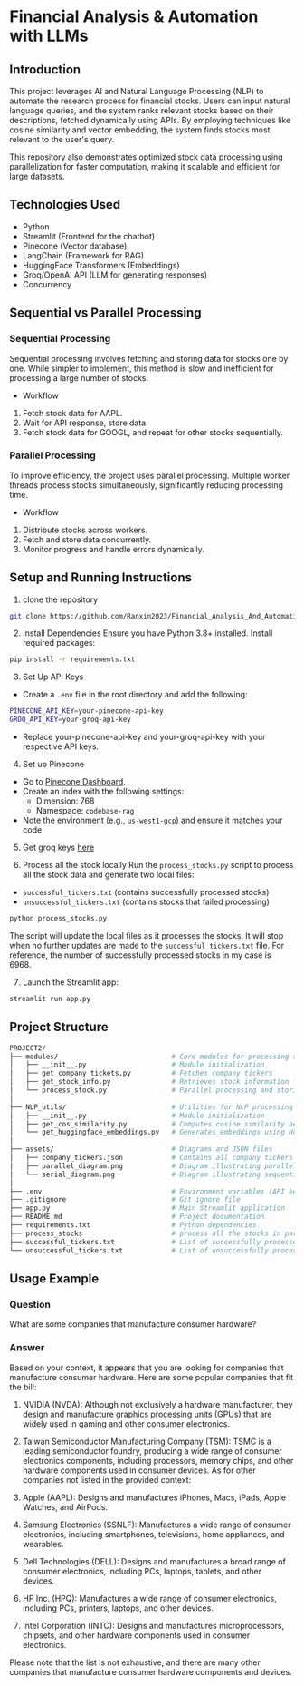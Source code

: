 # Financial Analysis & Automation with LLMs

## Introduction

This project leverages AI and Natural Language Processing (NLP) to automate the research process for financial stocks. Users can input natural language queries, and the system ranks relevant stocks based on their descriptions, fetched dynamically using APIs. By employing techniques like cosine similarity and vector embedding, the system finds stocks most relevant to the user's query.

This repository also demonstrates optimized stock data processing using parallelization for faster computation, making it scalable and efficient for large datasets.


## Technologies Used
- Python
- Streamlit (Frontend for the chatbot)
- Pinecone (Vector database)
- LangChain (Framework for RAG)
- HuggingFace Transformers (Embeddings)
- Groq/OpenAI API (LLM for generating responses)
- Concurrency

## Sequential vs Parallel Processing
### Sequential Processing
Sequential processing involves fetching and storing data for stocks one by one. While simpler to implement, this method is slow and inefficient for processing a large number of stocks.

- Workflow
1. Fetch stock data for AAPL.
2. Wait for API response, store data.
3. Fetch stock data for GOOGL, and repeat for other stocks sequentially.


### Parallel Processing
To improve efficiency, the project uses parallel processing. Multiple worker threads process stocks simultaneously, significantly reducing processing time.

- Workflow
1. Distribute stocks across workers.
2. Fetch and store data concurrently.
3. Monitor progress and handle errors dynamically.

## Setup and Running Instructions
1. clone the repository
```sh
git clone https://github.com/Ranxin2023/Financial_Analysis_And_Automation_with_LLMs_Ranxin
```

2. Install Dependencies
Ensure you have Python 3.8+ installed. Install required packages:
```sh
pip install -r requirements.txt
```

3. Set Up API Keys
- Create a `.env` file in the root directory and add the following:
```sh
PINECONE_API_KEY=your-pinecone-api-key
GROQ_API_KEY=your-groq-api-key
```

- Replace your-pinecone-api-key and your-groq-api-key with your respective API keys.

4. Set up Pinecone
- Go to [Pinecone Dashboard](https://app.pinecone.io/).
- Create an index with the following settings:
    - Dimension: 768
    - Namespace: `codebase-rag`
- Note the environment (e.g., `us-west1-gcp`) and ensure it matches your code.

5. Get groq keys [here](https://console.groq.com/keys)

6. Process all the stock locally
Run the `process_stocks.py` script to process all the stock data and generate two local files:
- `successful_tickers.txt` (contains successfully processed stocks)
- `unsuccessful_tickers.txt` (contains stocks that failed processing)
```sh
python process_stocks.py

```
The script will update the local files as it processes the stocks. It will stop when no further updates are made to the `successful_tickers.txt` file.
For reference, the number of successfully processed stocks in my case is 6968.


7. Launch the Streamlit app:
```sh
streamlit run app.py

```

## Project Structure
```sh
PROJECT2/
├── modules/                            # Core modules for processing stock data
│   ├── __init__.py                     # Module initialization
│   ├── get_company_tickets.py          # Fetches company tickers
│   ├── get_stock_info.py               # Retrieves stock information from Yahoo Finance
│   └── process_stock.py                # Parallel processing and storing of stock data
│
├── NLP_utils/                          # Utilities for NLP processing
│   ├── __init__.py                     # Module initialization
│   ├── get_cos_similarity.py           # Computes cosine similarity between embeddings
│   └── get_huggingface_embeddings.py   # Generates embeddings using HuggingFace
│
├── assets/                             # Diagrams and JSON files
│   ├── company_tickers.json            # Contains all company tickers data
│   ├── parallel_diagram.png            # Diagram illustrating parallel processing
│   └── serial_diagram.png              # Diagram illustrating sequential processing
│
├── .env                                # Environment variables (API keys)
├── .gitignore                          # Git ignore file
├── app.py                              # Main Streamlit application
├── README.md                           # Project documentation
├── requirements.txt                    # Python dependencies
├── process_stocks                      # process all the stocks in parallel
├── successful_tickers.txt              # List of successfully processed tickers
└── unsuccessful_tickers.txt            # List of unsuccessfully processed tickers

```

## Usage Example

### Question
What are some companies that manufacture consumer hardware?

### Answer
Based on your context, it appears that you are looking for companies that manufacture consumer hardware. Here are some popular companies that fit the bill:

1. NVIDIA (NVDA): Although not exclusively a hardware manufacturer, they design and manufacture graphics processing units (GPUs) that are widely used in gaming and other consumer electronics.
2. Taiwan Semiconductor Manufacturing Company (TSM): TSMC is a leading semiconductor foundry, producing a wide range of consumer electronics components, including processors, memory chips, and other hardware components used in consumer devices.
As for other companies not listed in the provided context:

1. Apple (AAPL): Designs and manufactures iPhones, Macs, iPads, Apple Watches, and AirPods.
2. Samsung Electronics (SSNLF): Manufactures a wide range of consumer electronics, including smartphones, televisions, home appliances, and wearables.
3. Dell Technologies (DELL): Designs and manufactures a broad range of consumer electronics, including PCs, laptops, tablets, and other devices.
4. HP Inc. (HPQ): Manufactures a wide range of consumer electronics, including PCs, printers, laptops, and other devices.
5. Intel Corporation (INTC): Designs and manufactures microprocessors, chipsets, and other hardware components used in consumer electronics.

Please note that the list is not exhaustive, and there are many other companies that manufacture consumer hardware components and devices.